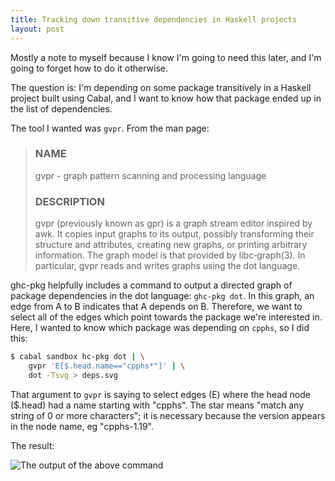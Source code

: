 ```yaml
---
title: Tracking down transitive dependencies in Haskell projects
layout: post
---
```


Mostly a note to myself because I know I'm going to need this later, and I'm
going to forget how to do it otherwise.

The question is: I'm depending on some package transitively in a Haskell
project built using Cabal, and I want to know how that package ended up in the
list of dependencies.

The tool I wanted was `gvpr`. From the man page:

> ### NAME
>
> gvpr - graph pattern scanning and processing language
> 
> ### DESCRIPTION
>
> gvpr (previously known as gpr) is a graph stream editor inspired by awk. It
> copies input graphs to its output, possibly transforming their structure and
> attributes, creating new graphs, or printing arbitrary information. The graph
> model is that provided by libc‐graph(3). In particular, gvpr reads and writes
> graphs using the dot language.

ghc-pkg helpfully includes a command to output a directed graph of package
dependencies in the dot language: `ghc-pkg dot`. In this graph, an edge from A
to B indicates that A depends on B. Therefore, we want to select all of the
edges which point towards the package we're interested in.  Here, I wanted to
know which package was depending on `cpphs`, so I did this:

```bash
$ cabal sandbox hc-pkg dot | \
    gvpr 'E[$.head.name=="cpphs*"]' | \
    dot -Tsvg > deps.svg
```

That argument to `gvpr` is saying to select edges (E) where the head node
($.head) had a name starting with "cpphs". The star means "match any string of
0 or more characters"; it is necessary because the version appears in the node
name, eg "cpphs-1.19".

The result:

![The output of the above command](dependencies.svg)

